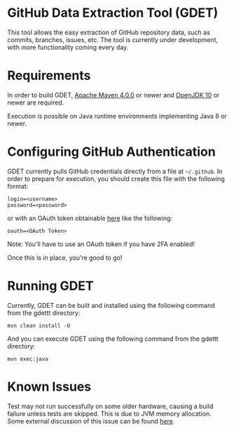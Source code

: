 # GitHub Data Extraction Tool (GDET)

This tool allows the easy extraction of GitHub repository data, such as commits, branches, issues, etc.  The tool is currently under development, with more functionality coming every day.

# Requirements

In order to build GDET, [Apache Maven 4.0.0](http://maven.apache.org/) or newer and [OpenJDK 10](https://openjdk.java.net/) or newer are required.

Execution is possible on Java runtime environments implementing Java 8 or newer.

# Configuring GitHub Authentication

GDET currently pulls GitHub credentials directly from a file at `~/.github`.  In order to prepare for execution, you should create this file with the following format:

```
login=<username>
password=<password>
```

or with an OAuth token obtainable [here](https://help.github.com/articles/creating-a-personal-access-token-for-the-command-line/) like the following:

```
oauth=<OAuth Token>
```

Note: You'll have to use an OAuth token if you have 2FA enabled!

Once this is in place, you're good to go!

# Running GDET

Currently, GDET can be built and installed using the following command from the gdettt directory:

`mvn clean install -U`

And you can execute GDET using the following command from the gdettt directory:

`mvn exec:java`

# Known Issues

Test may not run successfully on some older hardware, causing a build failure unless tests are skipped. This is due to JVM memory allocation. Some external discussion of this issue can be found [here](https://stackoverflow.com/a/33757854).
